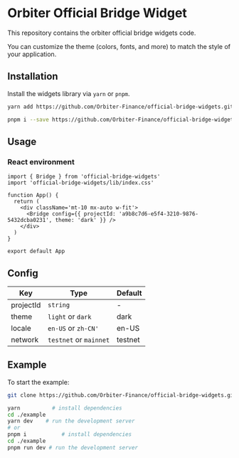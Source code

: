 # Orbiter Official Bridge Widget

This repository contains the orbiter official bridge widgets code.

You can customize the theme (colors, fonts, and more) to match the style of your application.

## Installation

Install the widgets library via `yarn` or `pnpm`.

```bash
yarn add https://github.com/Orbiter-Finance/official-bridge-widgets.git#main
```

```bash
pnpm i --save https://github.com/Orbiter-Finance/official-bridge-widgets.git#main
```

## Usage

### React environment

```tsx
import { Bridge } from 'official-bridge-widgets'
import 'official-bridge-widgets/lib/index.css'

function App() {
  return (
    <div className='mt-10 mx-auto w-fit'>
      <Bridge config={{ projectId: 'a9b8c7d6-e5f4-3210-9876-5432dcba0231', theme: 'dark' }} />
    </div>
  )
}

export default App
```

## Config

| Key           | Type                  | Default                 |
| --------------| ----------------------| ------------------------|
| projectId     | `string`              | -                       |
| theme         | `light` or `dark`     | dark                    |
| locale        | `en-US` or `zh-CN'`   | en-US                   |
| network       | `testnet` or `mainnet`| testnet                 |

## Example

To start the example:

```bash
git clone https://github.com/Orbiter-Finance/official-bridge-widgets.git # clone

yarn          # install dependencies
cd ./example
yarn dev    # run the development server
# or
pnpm i           # install dependencies
cd ./example
pnpm run dev # run the development server
```
